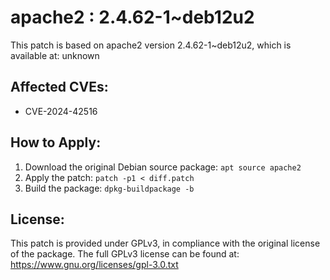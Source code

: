 # apache2 : 2.4.62-1~deb12u2

This patch is based on apache2 version 2.4.62-1~deb12u2, which is available at:
unknown

## Affected CVEs:
- CVE-2024-42516

## How to Apply:
1. Download the original Debian source package: `apt source apache2`
2. Apply the patch: `patch -p1 < diff.patch`
3. Build the package: `dpkg-buildpackage -b`

## License:
This patch is provided under GPLv3, in compliance with the original license of the package.
The full GPLv3 license can be found at: https://www.gnu.org/licenses/gpl-3.0.txt
